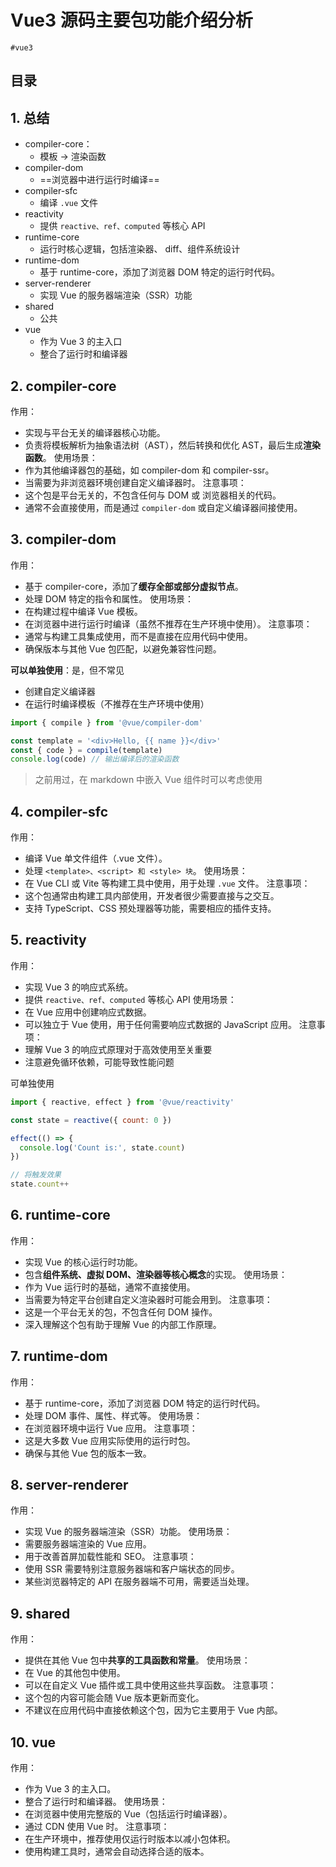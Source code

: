 
# Vue3 源码主要包功能介绍分析

`#vue3` 


## 目录
<!-- toc -->
 ## 1. 总结 

- compiler-core：
	- 模板 → 渲染函数
- compiler-dom
	- ==浏览器中进行运行时编译==
- compiler-sfc
	- 编译 `.vue` 文件
- reactivity
	- 提供 `reactive、ref、computed` 等核心 API
- runtime-core
	- 运行时核心逻辑，包括渲染器、 diff、组件系统设计
- runtime-dom
	- 基于 runtime-core，添加了浏览器 DOM 特定的运行时代码。
- server-renderer
	- 实现 Vue 的服务器端渲染（SSR）功能
- shared
	- 公共
- vue
	- 作为 Vue 3 的主入口
	- 整合了运行时和编译器

## 2. compiler-core

作用：
- 实现与平台无关的编译器核心功能。
- 负责将模板解析为抽象语法树（AST），然后转换和优化 AST，最后生成**渲染函数**。
使用场景：
- 作为其他编译器包的基础，如 compiler-dom 和 compiler-ssr。
- 当需要为非浏览器环境创建自定义编译器时。
注意事项：
- 这个包是平台无关的，不包含任何与 DOM 或 浏览器相关的代码。
- 通常不会直接使用，而是通过 `compiler-dom` 或自定义编译器间接使用。

## 3. compiler-dom

作用：
- 基于 compiler-core，添加了**缓存全部或部分虚拟节点**。
- 处理 DOM 特定的指令和属性。
使用场景：
- 在构建过程中编译 Vue 模板。
- 在浏览器中进行运行时编译（虽然不推荐在生产环境中使用）。
注意事项：
- 通常与构建工具集成使用，而不是直接在应用代码中使用。
- 确保版本与其他 Vue 包匹配，以避免兼容性问题。

**可以单独使用**：是，但不常见
- 创建自定义编译器
- 在运行时编译模板（不推荐在生产环境中使用）
```javascript
import { compile } from '@vue/compiler-dom'

const template = '<div>Hello, {{ name }}</div>'
const { code } = compile(template)
console.log(code) // 输出编译后的渲染函数

```

>  之前用过，在 markdown 中嵌入 Vue 组件时可以考虑使用

## 4. compiler-sfc

作用：
- 编译 Vue 单文件组件（.vue 文件）。
- 处理 `<template>、<script> 和 <style> 块`。
使用场景：
- 在 Vue CLI 或 Vite 等构建工具中使用，用于处理 `.vue` 文件。
注意事项：
- 这个包通常由构建工具内部使用，开发者很少需要直接与之交互。
- 支持 TypeScript、CSS 预处理器等功能，需要相应的插件支持。

## 5. reactivity

作用：
- 实现 Vue 3 的响应式系统。
- 提供 `reactive、ref、computed` 等核心 API
使用场景：
- 在 Vue 应用中创建响应式数据。
- 可以独立于 Vue 使用，用于任何需要响应式数据的 JavaScript 应用。
注意事项：
- 理解 Vue 3 的响应式原理对于高效使用至关重要
- 注意避免循环依赖，可能导致性能问题

可单独使用 

```javascript
import { reactive, effect } from '@vue/reactivity'

const state = reactive({ count: 0 })

effect(() => {
  console.log('Count is:', state.count)
})

// 将触发效果
state.count++

```

## 6. runtime-core

作用：
- 实现 Vue 的核心运行时功能。
- 包含**组件系统、虚拟 DOM、渲染器等核心概念**的实现。
使用场景：
- 作为 Vue 运行时的基础，通常不直接使用。
- 当需要为特定平台创建自定义渲染器时可能会用到。
注意事项：
- 这是一个平台无关的包，不包含任何 DOM 操作。
- 深入理解这个包有助于理解 Vue 的内部工作原理。

## 7. runtime-dom

作用：
- 基于 runtime-core，添加了浏览器 DOM 特定的运行时代码。
- 处理 DOM 事件、属性、样式等。
使用场景：
- 在浏览器环境中运行 Vue 应用。
注意事项：
- 这是大多数 Vue 应用实际使用的运行时包。
- 确保与其他 Vue 包的版本一致。

## 8. server-renderer

作用：
- 实现 Vue 的服务器端渲染（SSR）功能。
使用场景：
- 需要服务器端渲染的 Vue 应用。
- 用于改善首屏加载性能和 SEO。
注意事项：
- 使用 SSR 需要特别注意服务器端和客户端状态的同步。
- 某些浏览器特定的 API 在服务器端不可用，需要适当处理。

## 9. shared

作用：
- 提供在其他 Vue 包中**共享的工具函数和常量**。
使用场景：
- 在 Vue 的其他包中使用。
- 可以在自定义 Vue 插件或工具中使用这些共享函数。
注意事项：
- 这个包的内容可能会随 Vue 版本更新而变化。
- 不建议在应用代码中直接依赖这个包，因为它主要用于 Vue 内部。

## 10. vue

作用：
- 作为 Vue 3 的主入口。
- 整合了运行时和编译器。
使用场景：
- 在浏览器中使用完整版的 Vue（包括运行时编译器）。
- 通过 CDN 使用 Vue 时。
注意事项：
- 在生产环境中，推荐使用仅运行时版本以减小包体积。
- 使用构建工具时，通常会自动选择合适的版本。
